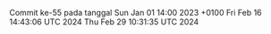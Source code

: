Commit ke-55 pada tanggal Sun Jan 01 14:00 2023 +0100
Fri Feb 16 14:43:06 UTC 2024
Thu Feb 29 10:31:35 UTC 2024
